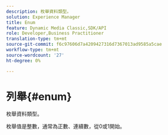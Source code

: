 ```yaml
---
description: 枚舉資料類型。
solution: Experience Manager
title: Enum
feature: Dynamic Media Classic,SDK/API
role: Developer,Business Practitioner
translation-type: tm+mt
source-git-commit: f6c97606d7a4209427316d7367013ad9585a5cae
workflow-type: tm+mt
source-wordcount: '27'
ht-degree: 0%

---
```



# 列舉{#enum}

枚舉資料類型。

枚舉值是整數，通常為正數、連續數，從0或1開始。
